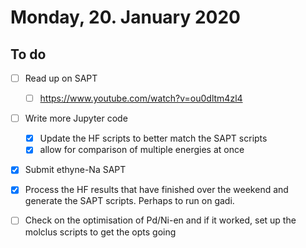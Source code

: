 # Monday, 20. January 2020

## To do

* [ ] Read up on SAPT

  * [ ] https://www.youtube.com/watch?v=ou0dltm4zl4
* [ ] Write more Jupyter code

  * [x] Update the HF scripts to better match the SAPT scripts
  * [x] allow for comparison of multiple energies at once
* [x] Submit ethyne-Na SAPT
* [x] Process the HF results that have finished over the weekend and generate the SAPT scripts. Perhaps to run on gadi.
* [ ] Check on the optimisation of Pd/Ni-en and if it worked, set up the molclus scripts to get the opts going

